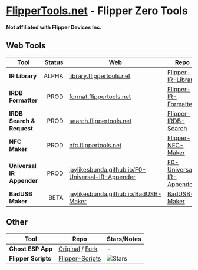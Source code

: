 # [FlipperTools.net](https://flippertools.net) - Flipper Zero Tools
**Not affiliated with Flipper Devices Inc.**

## Web Tools
| **Tool**                   | **Status** | **Web**                                                                                                          | **Repo**                                                                                   | **Stars**                                                                                                                |
|----------------------------|-----------:|------------------------------------------------------------------------------------------------------------------|-------------------------------------------------------------------------------------------|--------------------------------------------------------------------------------------------------------------------------|
| **IR Library**            | ALPHA      | [library.flippertools.net](https://library.flippertools.net)                                                     | [Flipper-IR-Library](https://github.com/jaylikesbunda/Flipper-IR-Library)                  | ![Stars](https://img.shields.io/github/stars/jaylikesbunda/Flipper-IR-Library?style=flat-square)                        |
| **IRDB Formatter**        | PROD       | [format.flippertools.net](https://format.flippertools.net)                                                       | [Flipper-IR-Formatter](https://github.com/jaylikesbunda/Flipper-IR-Formatter)              | ![Stars](https://img.shields.io/github/stars/jaylikesbunda/Flipper-IR-Formatter?style=flat-square)                      |
| **IRDB Search & Request** | PROD       | [search.flippertools.net](https://search.flippertools.net)                                                       | [Flipper-IRDB-Search](https://github.com/jaylikesbunda/Flipper-IRDB-Search)                | ![Stars](https://img.shields.io/github/stars/jaylikesbunda/Flipper-IRDB-Search?style=flat-square)                       |
| **NFC Maker**             | PROD       | [nfc.flippertools.net](https://nfc.flippertools.net)                                                             | [Flipper-NFC-Maker](https://github.com/jaylikesbunda/Flipper-NFC-Maker)                    | ![Stars](https://img.shields.io/github/stars/jaylikesbunda/Flipper-NFC-Maker?style=flat-square)                         |
| **Universal IR Appender** | PROD       | [jaylikesbunda.github.io/F0-Universal-IR-Appender](https://jaylikesbunda.github.io/F0-Universal-IR-Appender/)    | [F0-Universal-IR-Appender](https://github.com/jaylikesbunda/F0-Universal-IR-Appender)      | ![Stars](https://img.shields.io/github/stars/jaylikesbunda/F0-Universal-IR-Appender?style=flat-square)                  |
| **BadUSB Maker**          | BETA       | [jaylikesbunda.github.io/BadUSB-Maker](https://jaylikesbunda.github.io/BadUSB-Maker/)                            | [BadUSB-Maker](https://github.com/jaylikesbunda/BadUSB-Maker)                              | ![Stars](https://img.shields.io/github/stars/jaylikesbunda/BadUSB-Maker?style=flat-square)                              |

## Other
| **Tool**           | **Repo**                                                                                                    | **Stars/Notes**                                                                                         |
|--------------------|-------------------------------------------------------------------------------------------------------------|----------------------------------------------------------------------------------------------------------|
| **Ghost ESP App**  | [Original](https://github.com/Spooks4576/ghost_esp_app) / [Fork](https://github.com/jaylikesbunda/ghost_esp_app) | -                                                                                                        |
| **Flipper Scripts** | [Flipper-Scripts](https://github.com/jaylikesbunda/Flipper-Scripts)                                        | ![Stars](https://img.shields.io/github/stars/jaylikesbunda/Flipper-Scripts?style=flat-square)            |
